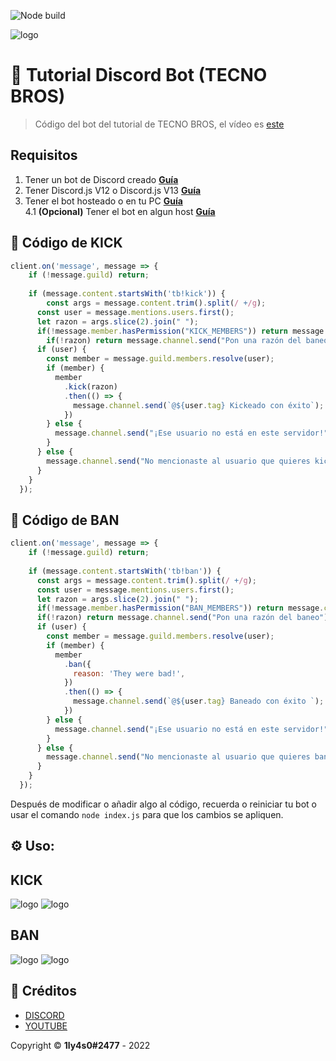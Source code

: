 ![Node build](https://github.com/eritislami/evobot/actions/workflows/node.yml/badge.svg)

![logo](https://cdn.discordapp.com/attachments/933698201486237716/947555143795228682/Diseno_sin_titulo_22.png)

# 🤖 Tutorial Discord Bot (TECNO BROS)
> Código del bot del tutorial de TECNO BROS, el vídeo es [este](link)
## Requisitos

1. Tener un bot de Discord creado **[Guía](A)**
2. Tener Discord.js V12 o Discord.js V13 **[Guía](A)**
3. Tener el bot hosteado o en tu PC **[Guía](A)**  
4.1 **(Opcional)** Tener el bot en algun host **[Guía](A)**

## 🚀 Código de KICK

```js
client.on('message', message => {
    if (!message.guild) return;
  
    if (message.content.startsWith('tb!kick')) {
        const args = message.content.trim().split(/ +/g);
      const user = message.mentions.users.first();
      let razon = args.slice(2).join(" ");
      if(!message.member.hasPermission("KICK_MEMBERS")) return message.channel.send("No tienes permisos para kickear a usuarios");
        if(!razon) return message.channel.send("Pon una razón del baneo");
      if (user) {
        const member = message.guild.members.resolve(user);
        if (member) {
          member
            .kick(razon)
            .then(() => {
              message.channel.send(`@${user.tag} Kickeado con éxito`);
            })
        } else {
          message.channel.send("¡Ese usuario no está en este servidor!");
        }
      } else {
        message.channel.send("No mencionaste al usuario que quieres kickear");
      }
    }
  });
```
## 🚀 Código de BAN

```js
client.on('message', message => {
    if (!message.guild) return;
  
    if (message.content.startsWith('tb!ban')) {
      const args = message.content.trim().split(/ +/g);
      const user = message.mentions.users.first();
      let razon = args.slice(2).join(" ");
      if(!message.member.hasPermission("BAN_MEMBERS")) return message.channel.send("No tienes permisos para banear a usuarios");
      if(!razon) return message.channel.send("Pon una razón del baneo");
      if (user) {
        const member = message.guild.members.resolve(user);
        if (member) {
          member
            .ban({
              reason: 'They were bad!',
            })
            .then(() => {
              message.channel.send(`@${user.tag} Baneado con éxito `);
            })
        } else {
          message.channel.send("¡Ese usuario no está en este servidor!");
        }
      } else {
        message.channel.send("No mencionaste al usuario que quieres banear");
      }
    }
  });
```
Después de modificar o añadir algo al código, recuerda o reiniciar tu bot o usar el comando `node index.js` para que los cambios se apliquen.

## ⚙️ Uso:

## KICK
![logo](https://cdn.discordapp.com/attachments/933698201486237716/947560035570053200/unknown.png)
![logo](https://cdn.discordapp.com/attachments/933698201486237716/947560638769659915/unknown.png)




## BAN
![logo](https://cdn.discordapp.com/attachments/933698201486237716/947561623982329936/unknown.png)
![logo](https://cdn.discordapp.com/attachments/933698201486237716/947561743876493422/unknown.png)

## 📝 Créditos
* [DISCORD](https://discord.gg/PsgT32y8nn)
* [YOUTUBE](https://youtube.com/tecnobros)

Copyright © **1ly4s0#2477** - 2022
